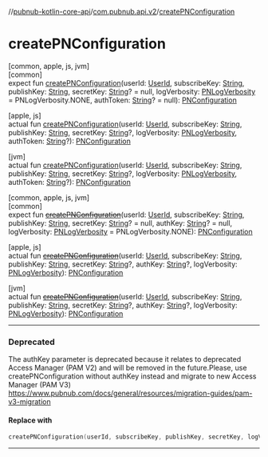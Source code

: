 //[pubnub-kotlin-core-api](../../index.md)/[com.pubnub.api.v2](index.md)/[createPNConfiguration](create-p-n-configuration.md)

# createPNConfiguration

[common, apple, js, jvm]\
[common]\
expect fun [createPNConfiguration](create-p-n-configuration.md)(userId: [UserId](../com.pubnub.api/-user-id/index.md), subscribeKey: [String](https://kotlinlang.org/api/latest/jvm/stdlib/kotlin-stdlib/kotlin/-string/index.html), publishKey: [String](https://kotlinlang.org/api/latest/jvm/stdlib/kotlin-stdlib/kotlin/-string/index.html), secretKey: [String](https://kotlinlang.org/api/latest/jvm/stdlib/kotlin-stdlib/kotlin/-string/index.html)? = null, logVerbosity: [PNLogVerbosity](../com.pubnub.api.enums/-p-n-log-verbosity/index.md) = PNLogVerbosity.NONE, authToken: [String](https://kotlinlang.org/api/latest/jvm/stdlib/kotlin-stdlib/kotlin/-string/index.html)? = null): [PNConfiguration](-p-n-configuration/index.md)

[apple, js]\
actual fun [createPNConfiguration](create-p-n-configuration.md)(userId: [UserId](../com.pubnub.api/-user-id/index.md), subscribeKey: [String](https://kotlinlang.org/api/latest/jvm/stdlib/kotlin-stdlib/kotlin/-string/index.html), publishKey: [String](https://kotlinlang.org/api/latest/jvm/stdlib/kotlin-stdlib/kotlin/-string/index.html), secretKey: [String](https://kotlinlang.org/api/latest/jvm/stdlib/kotlin-stdlib/kotlin/-string/index.html)?, logVerbosity: [PNLogVerbosity](../com.pubnub.api.enums/-p-n-log-verbosity/index.md), authToken: [String](https://kotlinlang.org/api/latest/jvm/stdlib/kotlin-stdlib/kotlin/-string/index.html)?): [PNConfiguration](-p-n-configuration/index.md)

[jvm]\
actual fun [createPNConfiguration](create-p-n-configuration.md)(userId: [UserId](../../../../pubnub-kotlin/pubnub-kotlin-core-api/pubnub-kotlin-core-api/com.pubnub.api/-user-id/index.md), subscribeKey: [String](https://kotlinlang.org/api/latest/jvm/stdlib/kotlin-stdlib/kotlin/-string/index.html), publishKey: [String](https://kotlinlang.org/api/latest/jvm/stdlib/kotlin-stdlib/kotlin/-string/index.html), secretKey: [String](https://kotlinlang.org/api/latest/jvm/stdlib/kotlin-stdlib/kotlin/-string/index.html)?, logVerbosity: [PNLogVerbosity](../../../../pubnub-kotlin/pubnub-kotlin-core-api/pubnub-kotlin-core-api/com.pubnub.api.enums/-p-n-log-verbosity/index.md), authToken: [String](https://kotlinlang.org/api/latest/jvm/stdlib/kotlin-stdlib/kotlin/-string/index.html)?): [PNConfiguration](-p-n-configuration/index.md)

[common, apple, js, jvm]\
[common]\
expect fun [~~createPNConfiguration~~](create-p-n-configuration.md)(userId: [UserId](../com.pubnub.api/-user-id/index.md), subscribeKey: [String](https://kotlinlang.org/api/latest/jvm/stdlib/kotlin-stdlib/kotlin/-string/index.html), publishKey: [String](https://kotlinlang.org/api/latest/jvm/stdlib/kotlin-stdlib/kotlin/-string/index.html), secretKey: [String](https://kotlinlang.org/api/latest/jvm/stdlib/kotlin-stdlib/kotlin/-string/index.html)? = null, authKey: [String](https://kotlinlang.org/api/latest/jvm/stdlib/kotlin-stdlib/kotlin/-string/index.html)? = null, logVerbosity: [PNLogVerbosity](../com.pubnub.api.enums/-p-n-log-verbosity/index.md) = PNLogVerbosity.NONE): [PNConfiguration](-p-n-configuration/index.md)

[apple, js]\
actual fun [~~createPNConfiguration~~](create-p-n-configuration.md)(userId: [UserId](../com.pubnub.api/-user-id/index.md), subscribeKey: [String](https://kotlinlang.org/api/latest/jvm/stdlib/kotlin-stdlib/kotlin/-string/index.html), publishKey: [String](https://kotlinlang.org/api/latest/jvm/stdlib/kotlin-stdlib/kotlin/-string/index.html), secretKey: [String](https://kotlinlang.org/api/latest/jvm/stdlib/kotlin-stdlib/kotlin/-string/index.html)?, authKey: [String](https://kotlinlang.org/api/latest/jvm/stdlib/kotlin-stdlib/kotlin/-string/index.html)?, logVerbosity: [PNLogVerbosity](../com.pubnub.api.enums/-p-n-log-verbosity/index.md)): [PNConfiguration](-p-n-configuration/index.md)

[jvm]\
actual fun [~~createPNConfiguration~~](create-p-n-configuration.md)(userId: [UserId](../../../../pubnub-kotlin/pubnub-kotlin-core-api/pubnub-kotlin-core-api/com.pubnub.api/-user-id/index.md), subscribeKey: [String](https://kotlinlang.org/api/latest/jvm/stdlib/kotlin-stdlib/kotlin/-string/index.html), publishKey: [String](https://kotlinlang.org/api/latest/jvm/stdlib/kotlin-stdlib/kotlin/-string/index.html), secretKey: [String](https://kotlinlang.org/api/latest/jvm/stdlib/kotlin-stdlib/kotlin/-string/index.html)?, authKey: [String](https://kotlinlang.org/api/latest/jvm/stdlib/kotlin-stdlib/kotlin/-string/index.html)?, logVerbosity: [PNLogVerbosity](../../../../pubnub-kotlin/pubnub-kotlin-core-api/pubnub-kotlin-core-api/com.pubnub.api.enums/-p-n-log-verbosity/index.md)): [PNConfiguration](-p-n-configuration/index.md)

---

### Deprecated

The authKey parameter is deprecated because it relates to deprecated Access Manager (PAM V2) and will be removed in the future.Please, use createPNConfiguration without authKey instead and migrate to new Access Manager (PAM V3) https://www.pubnub.com/docs/general/resources/migration-guides/pam-v3-migration 

#### Replace with

```kotlin
createPNConfiguration(userId, subscribeKey, publishKey, secretKey, logVerbosity)
```
---
